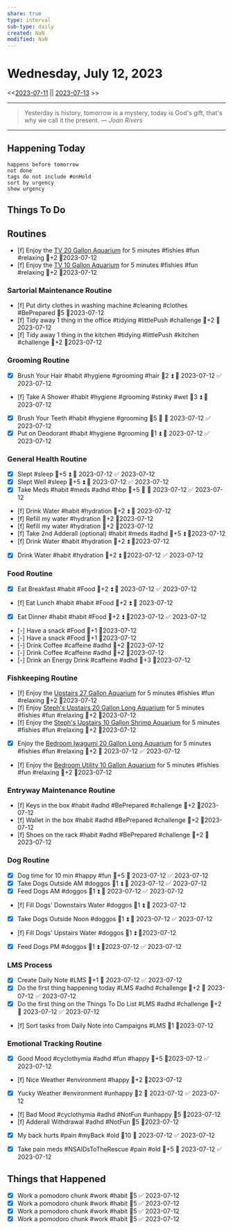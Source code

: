 ```yaml
---
share: true
type: interval
sub-type: daily
created: NaN 
modified: NaN
---
```

# Wednesday, July 12, 2023
<<[2023-07-11](./2023-07-11.md) || [2023-07-13](./2023-07-13.md) >>

---

> Yesterday is history, tomorrow is a mystery, today is God's gift, that's why we call it the present.
> — <cite>Joan Rivers</cite>

---
## Happening Today
```tasks
happens before tomorrow
not done
tags do not include #onHold
sort by urgency
show urgency
```

## Things To Do

## Routines
- [f] Enjoy the [TV 20 Gallon Aquarium](TV%2020%20Gallon%20Aquarium.md) for 5 minutes #fishies #fun #relaxing 🥄+2 📆2023-07-12
- [f] Enjoy the [TV 10 Gallon Aquarium](./TV%2010%20Gallon%20Aquarium.md) for 5 minutes #fishies #fun #relaxing 🥄+2 📆2023-07-12


### Sartorial Maintenance Routine
- [f] Put dirty clothes in washing machine #cleaning #clothes #BePrepared  🥄5  📆2023-07-12
- [f] Tidy away 1 thing in the office #tidying #littlePush #challenge 🥄+2 📆2023-07-12
- [f] Tidy away 1 thing in the kitchen #tidying #littlePush #kitchen #challenge 🥄+2 📆2023-07-12


### Grooming Routine
- [x] Brush Your Hair #habit #hygiene #grooming #hair 🥄2 ⏫ 📅 2023-07-12 ✅ 2023-07-12
- [f] Take A Shower #habit #hygiene #grooming #stinky #wet 🥄3 ⏫ 📅 2023-07-12
- [x] Brush Your Teeth #habit #hygiene #grooming 🥄5 🔺 📅 2023-07-12 ✅ 2023-07-12
- [x] Put on Deodorant #habit #hygiene #grooming 🥄1 ⏫ 📅 2023-07-12 ✅ 2023-07-12

### General Health Routine
- [x] Slept #sleep 🥄+5 ⏫ 📅 2023-07-12 ✅ 2023-07-12
- [x] Slept Well #sleep 🥄+5 ⏫ 📅 2023-07-12 ✅ 2023-07-12
- [x] Take Meds #habit #meds #adhd #hbp 🥄+5 🔺 📅 2023-07-12 ✅ 2023-07-12
- [f] Drink Water #habit #hydration 🥄+2 ⏫ 📅 2023-07-12
- [f] Refill my water #hydration 🥄+2 📆2023-07-12
- [f] Refill my water #hydration 🥄+2 📆2023-07-12
- [f] Take 2nd Adderall (optional) #habit #meds #adhd  🥄+5 ⏫ 📆2023-07-12
- [f] Drink Water #habit #hydration 🥄+2 ⏫ 📆2023-07-12
- [x] Drink Water #habit #hydration 🥄+2 ⏫ 📆2023-07-12 ✅ 2023-07-12


### Food Routine
- [x] Eat Breakfast #habit #Food  🥄+2 ⏫ 📅 2023-07-12 ✅ 2023-07-12
- [f] Eat Lunch #habit #habit #Food  🥄+2 ⏫ 📅 2023-07-12
- [x] Eat Dinner #habit #habit #Food  🥄+2 ⏫ 📆2023-07-12 ✅ 2023-07-12
- [-] Have a snack #Food  🥄+1 📆2023-07-12
- [-] Have a snack #Food  🥄+1 📆2023-07-12
- [-] Drink Coffee #caffeine #adhd  🥄+2 📆2023-07-12
- [-] Drink Coffee #caffeine #adhd  🥄+2  📆2023-07-12
- [-] Drink an Energy Drink #caffeine #adhd  🥄+3 📆2023-07-12


### Fishkeeping Routine
- [f] Enjoy the [Upstairs 27 Gallon Aquarium](Upstairs%2027%20Gallon%20Aquarium.md) for 5 minutes #fishies #fun #relaxing 🥄+2 📆2023-07-12
- [f] Enjoy [Steph's Upstairs 20 Gallon Long Aquarium](Steph's%20Upstairs%2020%20Gallon%20Long%20Aquarium.md) for 5 minutes #fishies #fun #relaxing 🥄+2 📆2023-07-12
- [f] Enjoy the [Steph's Upstairs 10 Gallon Shrimp Aquarium](Steph's%20Upstairs%2010%20Gallon%20Shrimp%20Aquarium.md) for 5 minutes #fishies #fun #relaxing 🥄+2 📆2023-07-12
- [x] Enjoy the [Bedroom Iwagumi 20 Gallon Long Aquarium](Bedroom%20Iwagumi%2020%20Gallon%20Long%20Aquarium.md) for 5 minutes #fishies #fun #relaxing 🥄+2 📅 2023-07-12 ✅ 2023-07-12
- [f] Enjoy the [Bedroom Utility 10 Gallon Aquarium](Bedroom%20Utility%2010%20Gallon%20Aquarium.md) for 5 minutes #fishies #fun #relaxing 🥄+2 📆2023-07-12


### Entryway Maintenance Routine
- [f] Keys in the box #habit #adhd #BePrepared #challenge 🥄+2 📆2023-07-12
- [f] Wallet in the box #habit #adhd #BePrepared #challenge 🥄+2 📆2023-07-12
- [f] Shoes on the rack #habit #adhd #BePrepared #challenge 🥄+2 📆2023-07-12


### Dog Routine
- [x] Dog time for 10 min #happy #fun 🥄+5 📅 2023-07-12 ✅ 2023-07-12
- [x] Take Dogs Outside AM #doggos  🥄1 ⏫ 📅 2023-07-12 ✅ 2023-07-12
- [x] Feed Dogs AM #doggos  🥄1 ⏫ 📅 2023-07-12 ✅ 2023-07-12
- [f] Fill Dogs' Downstairs Water #doggos  🥄1 ⏫ 📅 2023-07-12
- [x] Take Dogs Outside Noon #doggos 🥄1 ⏫ 📅 2023-07-12 ✅ 2023-07-12
- [f] Fill Dogs' Upstairs Water #doggos  🥄1 ⏫ 📆2023-07-12
- [x] Feed Dogs PM #doggos  🥄1 ⏫ 📆2023-07-12 ✅ 2023-07-12


### LMS Process
- [x] Create Daily Note #LMS 🥄+1 📅 2023-07-12 ✅ 2023-07-12
- [x] Do the first thing happening today #LMS #adhd #challenge 🥄+2 📅 2023-07-12 ✅ 2023-07-12
- [x] Do the first thing on the Things To Do List #LMS #adhd #challenge 🥄+2 📅 2023-07-12 ✅ 2023-07-12
- [f] Sort tasks from Daily Note into Campaigns #LMS 🥄1   📆2023-07-12


### Emotional Tracking Routine
- [x] Good Mood #cyclothymia #adhd #fun #happy 🥄+5 📆2023-07-12 ✅ 2023-07-12
- [f] Nice Weather #environment #happy 🥄+2 📆2023-07-12
- [x] Yucky Weather #environment #unhappy 🥄2 📅 2023-07-12 ✅ 2023-07-12
- [f] Bad Mood #cyclothymia #adhd #NotFun #unhappy  🥄5 📆2023-07-12
- [f] Adderall Withdrawal #adhd #NotFun 🥄5 📆2023-07-12
- [x] My back hurts #pain #myBack #old 🥄10 📅 2023-07-12 ✅ 2023-07-12
- [x] Take pain meds #NSAIDsToTheRescue #pain #old 🥄+5 📅 2023-07-12 ✅ 2023-07-12




## Things that Happened
- [x] Work a pomodoro chunk #work #habit 🥄5 ✅ 2023-07-12
- [x] Work a pomodoro chunk #work #habit 🥄5 ✅ 2023-07-12
- [x] Work a pomodoro chunk #work #habit 🥄5 ✅ 2023-07-12
- [x] Work a pomodoro chunk #work #habit 🥄5 ✅ 2023-07-12